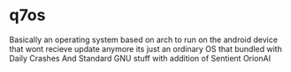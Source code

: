 # q7os
Basically an operating system based on arch to run on the android device that wont recieve update anymore
its just an ordinary OS that bundled with Daily Crashes And Standard GNU stuff with addition of Sentient OrionAI
